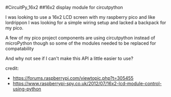 #CircuitPy_16x2
##16x2 display module for circutpython

I was looking to use a 16x2 LCD screen with my raspberry pico and like lordrippon I was looking for a simple wiring setup and lacked a backpack for my pico. 

A few of my pico project components are using circutpython instead of microPython though so some of the modules needed to be replaced for compatability

And why not see if I can't make this API a little easier to use?

credit: 
- https://forums.raspberrypi.com/viewtopic.php?t=305455
- https://www.raspberrypi-spy.co.uk/2012/07/16x2-lcd-module-control-using-python